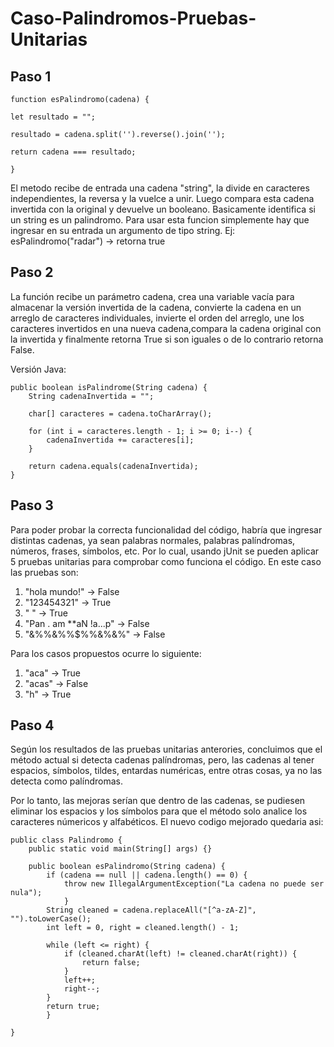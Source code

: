 # Caso-Palindromos-Pruebas-Unitarias

## **Paso 1**
```
function esPalindromo(cadena) {

let resultado = "";

resultado = cadena.split('').reverse().join('');

return cadena === resultado;

}
```
El metodo recibe de entrada una cadena "string", la divide en caracteres independientes, la reversa y la vuelce a unir. Luego compara esta cadena invertida con la original y devuelve un booleano. Basicamente identifica si un string es un palindromo.
Para usar esta funcion simplemente hay que ingresar en su entrada un argumento de tipo string. Ej: esPalindromo("radar") -> retorna true

## **Paso 2**

La función recibe un parámetro cadena, crea una variable vacía para almacenar la versión invertida de la cadena, convierte la cadena en un arreglo de caracteres individuales, invierte el orden del arreglo, une los caracteres invertidos en una nueva cadena,compara la cadena original con la invertida y finalmente retorna True si son iguales o de lo contrario retorna False.

Versión Java:

    public boolean isPalindrome(String cadena) {
        String cadenaInvertida = "";

        char[] caracteres = cadena.toCharArray();

        for (int i = caracteres.length - 1; i >= 0; i--) {
            cadenaInvertida += caracteres[i];
        }

        return cadena.equals(cadenaInvertida);
    }

## **Paso 3**

Para poder probar la correcta funcionalidad del código, habría que ingresar distintas cadenas, ya sean palabras normales, palabras palíndromas, números, frases, símbolos, etc. Por lo cual, usando jUnit se pueden aplicar 5 pruebas unitarias para comprobar como funciona el código. En este caso las pruebas son:

1. "hola mundo!" -> False
2. "123454321" -> True
3. "         " -> True
4. "Pan . am **aN !a...p" -> False
5. "&%%&%%$%%&%&%" -> False

Para los casos propuestos ocurre lo siguiente:

1. "aca" -> True
2. "acas" -> False
3. "h" -> True

## **Paso 4**

Según los resultados de las pruebas unitarias anterories, concluimos que el método actual si detecta cadenas palíndromas, pero, las cadenas al tener espacios, símbolos, tildes, entardas numéricas, entre otras cosas, ya no las detecta como palíndromas.

Por lo tanto, las mejoras serían que dentro de las cadenas, se pudiesen eliminar los espacios y los símbolos para que el método solo analice los caracteres númericos y alfabéticos.
El nuevo codigo mejorado quedaria asi:
```
public class Palindromo {
    public static void main(String[] args) {}

    public boolean esPalindromo(String cadena) {
        if (cadena == null || cadena.length() == 0) {
            throw new IllegalArgumentException("La cadena no puede ser nula");
            }
        String cleaned = cadena.replaceAll("[^a-zA-Z]", "").toLowerCase();
        int left = 0, right = cleaned.length() - 1;

        while (left <= right) {
            if (cleaned.charAt(left) != cleaned.charAt(right)) {
                return false;
            }
            left++;
            right--;
        }
        return true;
        }

}
```

